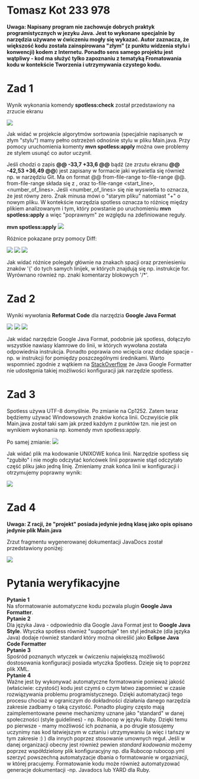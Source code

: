 <h1>Tomasz Kot 233 978</h1>

<strong>Uwaga: Napisany program nie zachowuje dobrych praktyk programistycznych w jezyku Java. Jest to wykonane
specjalnie by narzędzia używane w ćwiczeniu mogły się wykazać. Autor zaznacza, że większość kodu została zainspirowana "złym" (z punktu widzenia stylu i konwencji) kodem
z Internetu. Ponadto sens samego projektu jest wątpliwy - kod ma służyć tylko zapoznaniu z tematyką Fromatowania kodu w kontekście Tworzenia i utrzymywania czystego kodu.</strong>

<h1>Zad 1</h1>
<p>Wynik wykonania komendy <strong>spotless:check</strong> został przedstawiony na zrzucie ekranu</p>
<img src="/zrzuty/1.JPG"/>

Jak widać w projekcie algorytmów sortowania (specjalnie napisanych w złym "stylu") mamy pełno 
ostrzeżeń odnośnie stylu w pliku Main.java. Przy pomocy uruchomienia komenty <strong>mvn spotless:apply </strong>
można owe problemy ze stylem usunąć co autor uczynił.

Jeśli chodzi o zapis <strong>@@ -33,7 +33,6 @@</strong> bądź (ze zrzutu ekranu  <strong>@@ -42,53 +36,49 @@</strong>)
jest zapisany w formacie jaki wyświetla się również np. w narzędziu Git. Ma on format @@ from-file-range to-file-range @@.
from-file-range składa się z <start-line>, <number-of-lines> oraz to-file-range <start_line>, <number_of_lines>. Jeśli <number_of_lines>
się nie wyswietla to oznacza, że jest równy zero. Znak minusa mówi o "starym pliku" natomiast "+" o nowym pliku. W kontekście narzędzia spotless
oznacza to różnicę między plikiem analizowanym i tym, który powstanie po uruchomieniu <strong>mvn spotless:apply</strong> a więc "poprawnym" ze względu
na zdefiniowane reguły.

<strong>mvn spotless:apply</strong>
<img src="zrzuty/2.JPG"/>

Różnice pokazane przy pomocy Diff:

<img src="zrzuty/3.JPG"/>
<img src="zrzuty/4.JPG"/>
<img src="zrzuty/5.JPG"/>

Jak widać różnice polegały głównie na znakach spacji oraz przeniesieniu znaków '{' do tych samych linijek, w których znajdują się np. instrukcje for.
Wyrównano również np. znaki komentarzy blokowych '/*'.
<h1>Zad 2</h1>

Wyniki wywołania <strong>Reformat Code</strong> dla narzędzia <strong>Google Java Format</strong>

<img src="zrzuty/8.JPG"/>
<img src="zrzuty/9.JPG"/>
<img src="zrzuty/10.JPG"/>

Jak widać narzędzie Google Java Format, podobnie jak spotless, dołączyło wszystkie nawiasy klamrowe do linii, w których wywołana
została odpowiednia instrukcja. Ponadto poprawia ono wcięcia oraz dodaje spacje - np. w instrukcji for pomiędzy poszczególnymi średnikami.
Warto wspomnieć zgodnie z wątkiem na <a href="https://stackoverflow.com/questions/50027892/override-google-java-format-with-spotless-maven-plugin">StackOverflow</a>
że Java Google Formatter nie udostępnia takiej możliwości konfiguracji jak narzędzie spotless.

<h1> Zad 3 </h1>

Spotless używa UTF-8 domyślnie. Po zmianie na Cp1252. Zatem teraz będziemy używać Windowsowych znaków końca linii. Oczwyiście plik Main.java został
taki sam jak przed każdym z punktów tzn. nie jest on wynikiem wykonania np. komendy mvn spotless:apply.

Po samej zmianie:
<img src="zrzuty/6.JPG"/>

Jak widać plik ma kodowanie UNIXOWE końca linii. Narzędzie spotless się "zgubiło" i nie mogło odczytać końcówek linii poprawnie stąd odczytało część pliku jako jedną linię.
Zmieniamy znak końca linii w konfiguracji i otrzymujemy poprawny wynik: 

<img src="zrzuty/7.JPG"/>

<h1>Zad 4</h1>
<strong>Uwaga: Z racji, że "projekt" posiada jedynie jedną klasę jako opis opisano jedynie plik Main.java</strong>

Zrzut fragmentu wygenerowanej dokumentacji JavaDocs został przedstawiony poniżej: 

<img src="zrzuty/11.JPG" />

<h1>Pytania weryfikacyjne</h1>

<strong>Pytanie 1</strong><br/>
Na sformatowanie automatyczne kodu pozwala plugin <strong>Google Java Formatter</strong>.<br/>
<strong>Pytanie 2</strong><br/>
Dla języka Java - odpowiednio dla Google Java Format jest to <strong>Google Java Style</strong>. Wtyczka spotless również "supportuje" ten styl jednakże (dla języka Java)
dodaje również standard który można określić jako <strong>Eclipse Java Code Formatter</strong> <br/>
<strong>Pytanie 3</strong><br/>
Spośród poznanych wtyczek w ćwiczeniu największą możliwość dostosowania konfiguracji posiada wtyczka Spotless. Dzieje się to poprzez plik XML. <br/>
<strong>Pytanie 4</strong><br/>
Ważne jest by wykonywać automatyczne formatowanie ponieważ jakość (właściwie: czystość) kodu jest czymś o czym łatwo zapomnieć w czasie
rozwiązywania problemu programistycznego. Dzięki automatyzacji tego procesu chociaż w ograniczym do dokładności działania danego narzędzia zakresie zadbamy o taką czystość.
Ponadto pluginy często mają zaimplementowane pewne mechanizmy uznane jako "standard" w danej społeczności (style guidelines) - np. Rubocop w języku Ruby. Dzięki temu po pierwsze - mamy możliwość 
ich poznania, a po drugie stosujemy uczynimy nas kod łatwiejszym w cztaniu i utrzymywaniu (a więc i tańszy w tym zakresie :) ) dla innych poprzez stosowanie umownych reguł. Jeśli w danej organizacji obecny jest również pewien <i>standard kodowania</i>
możemy poprzez współdzielony plik konfiguracyjny np. dla Rubocop rubocop.yml szerzyć powszechną automatyzacje dbania o formatowanie w orgazniacji, w której pracujemy. Formatowanie kodu może również automatyzować generacje dokumentacji -np. Javadocs lub YARD dla Ruby.